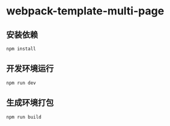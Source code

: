 # webpack-template-multi-page


## 安装依赖

```
npm install
```

## 开发环境运行

```
npm run dev
```

## 生成环境打包

```
npm run build
```